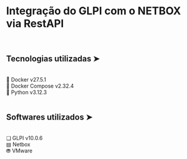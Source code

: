 # Integração do GLPI com o NETBOX via RestAPI
<br>

## Tecnologias utilizadas ➤ 
<br>
🐳 Docker v27.5.1
<br>
🐳 Docker Compose v2.32.4
<br>
🐍 Python v3.12.3
<br>
<br>

## Softwares utilizados ➤ 
<br>
❑ GLPI v10.0.6
<br>
▤ Netbox 
<br>
⛃ VMware
<br>
<br>

